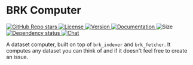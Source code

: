 # BRK Computer

<p align="left">
  <a href="https://github.com/bitcoinresearchkit/brk">
    <img alt="GitHub Repo stars" src="https://img.shields.io/github/stars/bitcoinresearchkit/brk?style=social">
  </a>
  <a href="https://github.com/bitcoinresearchkit/brk/blob/main/LICENSE.md">
    <img src="https://img.shields.io/crates/l/brk" alt="License" />
  </a>
  <a href="https://crates.io/crates/brk_computer">
    <img src="https://img.shields.io/crates/v/brk_computer" alt="Version" />
  </a>
  <a href="https://docs.rs/brk_computer">
    <img src="https://img.shields.io/docsrs/brk_computer" alt="Documentation" />
  </a>
  <img src="https://img.shields.io/crates/size/brk_computer" alt="Size" />
  <a href="https://deps.rs/crate/brk_computer">
    <img src="https://deps.rs/crate/brk_computer/latest/status.svg" alt="Dependency status">
  </a>
  <a href="https://discord.gg/EScZAYX4">
    <img src="https://img.shields.io/discord/1350431684562124850" alt="Chat" />
  </a>
</p>

A dataset computer, built on top of `brk_indexer` and `brk_fetcher`. It computes any dataset you can think of and if it doesn't feel free to create an issue.
